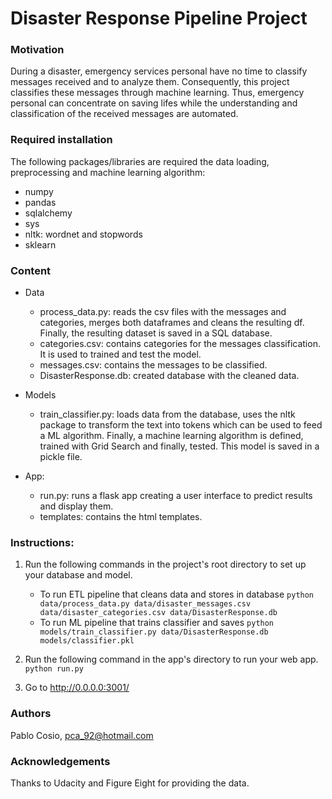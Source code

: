 # Disaster Response Pipeline Project

### Motivation

During a disaster, emergency services personal have no time to classify messages received and to analyze them. Consequently, this project classifies these messages through machine learning. Thus, emergency personal can concentrate on saving lifes while the understanding and classification of the received messages are automated.

### Required installation

The following packages/libraries are required the data loading, preprocessing and machine learning algorithm:

- numpy
- pandas
- sqlalchemy
- sys
- nltk: wordnet and stopwords
- sklearn

### Content

- Data
    - process_data.py: reads the csv files with the messages and categories, merges both dataframes and cleans the resulting df. Finally, the resulting dataset is saved in a SQL database.
    - categories.csv: contains categories for the messages classification. It is used to trained and test the model.
    - messages.csv: contains the messages to be classified.
    - DisasterResponse.db: created database with the cleaned data.

- Models
    - train_classifier.py: loads data from the database, uses the nltk package to transform the text into tokens which can be used to feed a ML algorithm. Finally, a machine learning algorithm is defined, trained with Grid Search and finally, tested. This model is saved in a pickle file.

- App: 
    - run.py: runs a flask app creating a user interface to predict results and display them.
    - templates: contains the html templates.

### Instructions:

1. Run the following commands in the project's root directory to set up your database and model.

    - To run ETL pipeline that cleans data and stores in database
        `python data/process_data.py data/disaster_messages.csv data/disaster_categories.csv data/DisasterResponse.db`
    - To run ML pipeline that trains classifier and saves
        `python models/train_classifier.py data/DisasterResponse.db models/classifier.pkl`

2. Run the following command in the app's directory to run your web app.
    `python run.py`

3. Go to http://0.0.0.0:3001/


### Authors

Pablo Cosio, pca_92@hotmail.com

### Acknowledgements

Thanks to Udacity and Figure Eight for providing the data.
